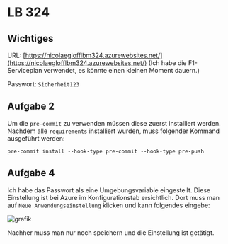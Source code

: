 # LB 324

## Wichtiges
URL: [https://nicolaeglofflbm324.azurewebsites.net/](https://nicolaeglofflbm324.azurewebsites.net/) (Ich habe die F1-Serviceplan verwendet, es könnte einen kleinen Moment dauern.)

Passwort: `Sicherheit123`

## Aufgabe 2
Um die `pre-commit` zu verwenden müssen diese zuerst installiert werden. Nachdem alle `requirements` installiert wurden, muss folgender Kommand ausgeführt werden:
```
pre-commit install --hook-type pre-commit --hook-type pre-push
```

## Aufgabe 4
Ich habe das Passwort als eine Umgebungsvariable eingestellt. Diese Einstellung ist bei Azure im Konfigurationstab ersichtlich. Dort muss man auf `Neue Anwendungseinstellung` klicken und kann folgendes eingebe:

![grafik](https://github.com/Nicola3341246/NicolaEgloffLB-324/assets/89132258/0514d6cf-c2cd-4edc-a199-f575c1fa1eb3)

Nachher muss man nur noch speichern und die Einstellung ist getätigt.

